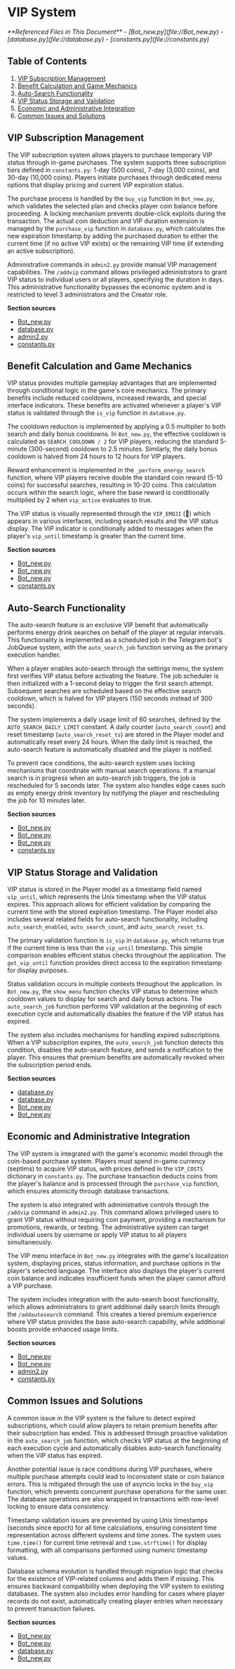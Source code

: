 # VIP System

<cite>
**Referenced Files in This Document**   
- [Bot_new.py](file://Bot_new.py)
- [database.py](file://database.py)
- [constants.py](file://constants.py)
</cite>

## Table of Contents
1. [VIP Subscription Management](#vip-subscription-management)
2. [Benefit Calculation and Game Mechanics](#benefit-calculation-and-game-mechanics)
3. [Auto-Search Functionality](#auto-search-functionality)
4. [VIP Status Storage and Validation](#vip-status-storage-and-validation)
5. [Economic and Administrative Integration](#economic-and-administrative-integration)
6. [Common Issues and Solutions](#common-issues-and-solutions)

## VIP Subscription Management

The VIP subscription system allows players to purchase temporary VIP status through in-game purchases. The system supports three subscription tiers defined in `constants.py`: 1-day (500 coins), 7-day (3,000 coins), and 30-day (10,000 coins). Players initiate purchases through dedicated menu options that display pricing and current VIP expiration status.

The purchase process is handled by the `buy_vip` function in `Bot_new.py`, which validates the selected plan and checks player coin balance before proceeding. A locking mechanism prevents double-click exploits during the transaction. The actual coin deduction and VIP duration extension is managed by the `purchase_vip` function in `database.py`, which calculates the new expiration timestamp by adding the purchased duration to either the current time (if no active VIP exists) or the remaining VIP time (if extending an active subscription).

Administrative commands in `admin2.py` provide manual VIP management capabilities. The `/addvip` command allows privileged administrators to grant VIP status to individual users or all players, specifying the duration in days. This administrative functionality bypasses the economic system and is restricted to level 3 administrators and the Creator role.

**Section sources**
- [Bot_new.py](file://Bot_new.py#L1244-L1277)
- [database.py](file://database.py#L2517-L2539)
- [admin2.py](file://admin2.py#L374-L456)
- [constants.py](file://constants.py#L30-L38)

## Benefit Calculation and Game Mechanics

VIP status provides multiple gameplay advantages that are implemented through conditional logic in the game's core mechanics. The primary benefits include reduced cooldowns, increased rewards, and special interface indicators. These benefits are activated whenever a player's VIP status is validated through the `is_vip` function in `database.py`.

The cooldown reduction is implemented by applying a 0.5 multiplier to both search and daily bonus cooldowns. In `Bot_new.py`, the effective cooldown is calculated as `SEARCH_COOLDOWN / 2` for VIP players, reducing the standard 5-minute (300-second) cooldown to 2.5 minutes. Similarly, the daily bonus cooldown is halved from 24 hours to 12 hours for VIP players.

Reward enhancement is implemented in the `_perform_energy_search` function, where VIP players receive double the standard coin reward (5-10 coins) for successful searches, resulting in 10-20 coins. This calculation occurs within the search logic, where the base reward is conditionally multiplied by 2 when `vip_active` evaluates to true.

The VIP status is visually represented through the `VIP_EMOJI` (👑) which appears in various interfaces, including search results and the VIP status display. The VIP indicator is conditionally added to messages when the player's `vip_until` timestamp is greater than the current time.

**Section sources**
- [Bot_new.py](file://Bot_new.py#L361-L393)
- [Bot_new.py](file://Bot_new.py#L426-L447)
- [Bot_new.py](file://Bot_new.py#L628-L652)
- [constants.py](file://constants.py#L20-L21)

## Auto-Search Functionality

The auto-search feature is an exclusive VIP benefit that automatically performs energy drink searches on behalf of the player at regular intervals. This functionality is implemented as a scheduled job in the Telegram bot's JobQueue system, with the `auto_search_job` function serving as the primary execution handler.

When a player enables auto-search through the settings menu, the system first verifies VIP status before activating the feature. The job scheduler is then initialized with a 1-second delay to trigger the first search attempt. Subsequent searches are scheduled based on the effective search cooldown, which is halved for VIP players (150 seconds instead of 300 seconds).

The system implements a daily usage limit of 60 searches, defined by the `AUTO_SEARCH_DAILY_LIMIT` constant. A daily counter (`auto_search_count`) and reset timestamp (`auto_search_reset_ts`) are stored in the Player model and automatically reset every 24 hours. When the daily limit is reached, the auto-search feature is automatically disabled and the player is notified.

To prevent race conditions, the auto-search system uses locking mechanisms that coordinate with manual search operations. If a manual search is in progress when an auto-search job triggers, the job is rescheduled for 5 seconds later. The system also handles edge cases such as empty energy drink inventory by notifying the player and rescheduling the job for 10 minutes later.

**Section sources**
- [Bot_new.py](file://Bot_new.py#L3136-L3183)
- [Bot_new.py](file://Bot_new.py#L395-L424)
- [Bot_new.py](file://Bot_new.py#L449-L488)
- [constants.py](file://constants.py#L46)

## VIP Status Storage and Validation

VIP status is stored in the Player model as a timestamp field named `vip_until`, which represents the Unix timestamp when the VIP status expires. This approach allows for efficient validation by comparing the current time with the stored expiration timestamp. The Player model also includes several related fields for auto-search functionality, including `auto_search_enabled`, `auto_search_count`, and `auto_search_reset_ts`.

The primary validation function is `is_vip` in `database.py`, which returns true if the current time is less than the `vip_until` timestamp. This simple comparison enables efficient status checks throughout the application. The `get_vip_until` function provides direct access to the expiration timestamp for display purposes.

Status validation occurs in multiple contexts throughout the application. In `Bot_new.py`, the `show_menu` function checks VIP status to determine which cooldown values to display for search and daily bonus actions. The `auto_search_job` function performs VIP validation at the beginning of each execution cycle and automatically disables the feature if the VIP status has expired.

The system also includes mechanisms for handling expired subscriptions. When a VIP subscription expires, the `auto_search_job` function detects this condition, disables the auto-search feature, and sends a notification to the player. This ensures that premium benefits are automatically revoked when the subscription period ends.

**Section sources**
- [database.py](file://database.py#L2277-L2300)
- [database.py](file://database.py#L2517-L2539)
- [Bot_new.py](file://Bot_new.py#L361-L393)
- [Bot_new.py](file://Bot_new.py#L449-L488)

## Economic and Administrative Integration

The VIP system is integrated with the game's economic model through the coin-based purchase system. Players must spend in-game currency (septims) to acquire VIP status, with prices defined in the `VIP_COSTS` dictionary in `constants.py`. The purchase transaction deducts coins from the player's balance and is processed through the `purchase_vip` function, which ensures atomicity through database transactions.

The system is also integrated with administrative controls through the `/addvip` command in `admin2.py`. This command allows privileged users to grant VIP status without requiring coin payment, providing a mechanism for promotions, rewards, or testing. The administrative system can target individual users by username or apply VIP status to all players simultaneously.

The VIP menu interface in `Bot_new.py` integrates with the game's localization system, displaying prices, status information, and purchase options in the player's selected language. The interface also displays the player's current coin balance and indicates insufficient funds when the player cannot afford a VIP purchase.

The system includes integration with the auto-search boost functionality, which allows administrators to grant additional daily search limits through the `/addautosearch` command. This creates a tiered premium experience where VIP status provides the base auto-search capability, while additional boosts provide enhanced usage limits.

**Section sources**
- [Bot_new.py](file://Bot_new.py#L1526-L1549)
- [Bot_new.py](file://Bot_new.py#L1598-L1617)
- [admin2.py](file://admin2.py#L374-L456)
- [constants.py](file://constants.py#L30-L38)

## Common Issues and Solutions

A common issue in the VIP system is the failure to detect expired subscriptions, which could allow players to retain premium benefits after their subscription has ended. This is addressed through proactive validation in the `auto_search_job` function, which checks VIP status at the beginning of each execution cycle and automatically disables auto-search functionality when the VIP status has expired.

Another potential issue is race conditions during VIP purchases, where multiple purchase attempts could lead to inconsistent state or coin balance errors. This is mitigated through the use of asyncio locks in the `buy_vip` function, which prevents concurrent purchase operations for the same user. The database operations are also wrapped in transactions with row-level locking to ensure data consistency.

Timestamp validation issues are prevented by using Unix timestamps (seconds since epoch) for all time calculations, ensuring consistent time representation across different systems and time zones. The system uses `time.time()` for current time retrieval and `time.strftime()` for display formatting, with all comparisons performed using numeric timestamp values.

Database schema evolution is handled through migration logic that checks for the existence of VIP-related columns and adds them if missing. This ensures backward compatibility when deploying the VIP system to existing databases. The system also includes error handling for cases where player records do not exist, automatically creating player entries when necessary to prevent transaction failures.

**Section sources**
- [Bot_new.py](file://Bot_new.py#L449-L488)
- [Bot_new.py](file://Bot_new.py#L1244-L1277)
- [database.py](file://database.py#L2277-L2300)
- [Bot_new.py](file://Bot_new.py#L3136-L3183)